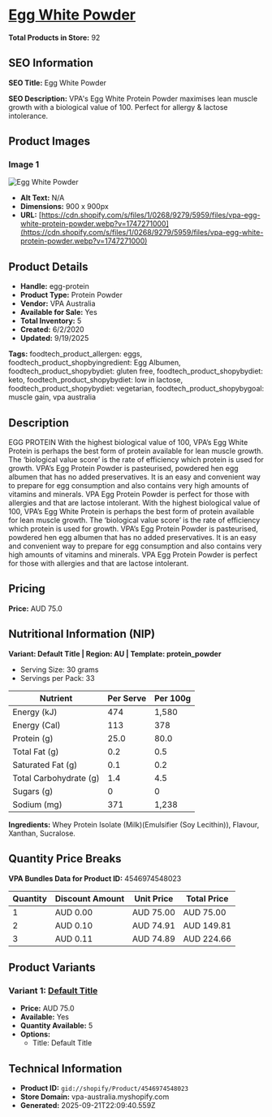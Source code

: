 # [Egg White Powder](https://vpa-australia.myshopify.com/products/egg-protein)

**Total Products in Store:** 92

## SEO Information

**SEO Title:** Egg White Powder

**SEO Description:** VPA's Egg White Protein Powder maximises lean muscle growth with a biological value of 100. Perfect for allergy & lactose intolerance.

## Product Images

### Image 1
![Egg White Powder](https://cdn.shopify.com/s/files/1/0268/9279/5959/files/vpa-egg-white-protein-powder.webp?v=1747271000)

- **Alt Text:** N/A
- **Dimensions:** 900 x 900px
- **URL:** [https://cdn.shopify.com/s/files/1/0268/9279/5959/files/vpa-egg-white-protein-powder.webp?v=1747271000](https://cdn.shopify.com/s/files/1/0268/9279/5959/files/vpa-egg-white-protein-powder.webp?v=1747271000)

## Product Details

- **Handle:** egg-protein
- **Product Type:** Protein Powder
- **Vendor:** VPA Australia
- **Available for Sale:** Yes
- **Total Inventory:** 5
- **Created:** 6/2/2020
- **Updated:** 9/19/2025

**Tags:** foodtech_product_allergen: eggs, foodtech_product_shopbyingredient: Egg Albumen, foodtech_product_shopybydiet: gluten free, foodtech_product_shopybydiet: keto, foodtech_product_shopybydiet: low in lactose, foodtech_product_shopybydiet: vegetarian, foodtech_product_shopybygoal: muscle gain, vpa australia

## Description

EGG PROTEIN With the highest biological value of 100, VPA’s Egg White Protein is perhaps the best form of protein available for lean muscle growth. The ‘biological value score’ is the rate of efficiency which protein is used for growth. VPA’s Egg Protein Powder is pasteurised, powdered hen egg albumen that has no added preservatives. It is an easy and convenient way to prepare for egg consumption and also contains very high amounts of vitamins and minerals. VPA Egg Protein Powder is perfect for those with allergies and that are lactose intolerant. With the highest biological value of 100, VPA’s Egg White Protein is perhaps the best form of protein available for lean muscle growth. The ‘biological value score’ is the rate of efficiency which protein is used for growth. VPA’s Egg Protein Powder is pasteurised, powdered hen egg albumen that has no added preservatives. It is an easy and convenient way to prepare for egg consumption and also contains very high amounts of vitamins and minerals. VPA Egg Protein Powder is perfect for those with allergies and that are lactose intolerant.

## Pricing

**Price:** AUD 75.0

## Nutritional Information (NIP)

**Variant: Default Title | Region: AU | Template: protein_powder**

- Serving Size: 30 grams
- Servings per Pack: 33

| Nutrient | Per Serve | Per 100g |
|----------|-----------|----------|
| Energy (kJ) | 474 | 1,580 |
| Energy (Cal) | 113 | 378 |
| Protein (g) | 25.0 | 80.0 |
| Total Fat (g) | 0.2 | 0.5 |
| Saturated Fat (g) | 0.1 | 0.2 |
| Total Carbohydrate (g) | 1.4 | 4.5 |
| Sugars (g) | 0 | 0 |
| Sodium (mg) | 371 | 1,238 |

**Ingredients:** Whey Protein Isolate (Milk)(Emulsifier (Soy Lecithin)), Flavour, Xanthan, Sucralose.

## Quantity Price Breaks

**VPA Bundles Data for Product ID:** 4546974548023

| Quantity | Discount Amount | Unit Price | Total Price |
|----------|----------------|------------|-------------|
| 1 | AUD 0.00 | AUD 75.00 | AUD 75.00 |
| 2 | AUD 0.10 | AUD 74.91 | AUD 149.81 |
| 3 | AUD 0.11 | AUD 74.89 | AUD 224.66 |

## Product Variants

### Variant 1: [Default Title](https://vpa-australia.myshopify.com/products/egg-protein)

- **Price:** AUD 75.0
- **Available:** Yes
- **Quantity Available:** 5
- **Options:**
  - Title: Default Title

## Technical Information

- **Product ID:** `gid://shopify/Product/4546974548023`
- **Store Domain:** vpa-australia.myshopify.com
- **Generated:** 2025-09-21T22:09:40.559Z

